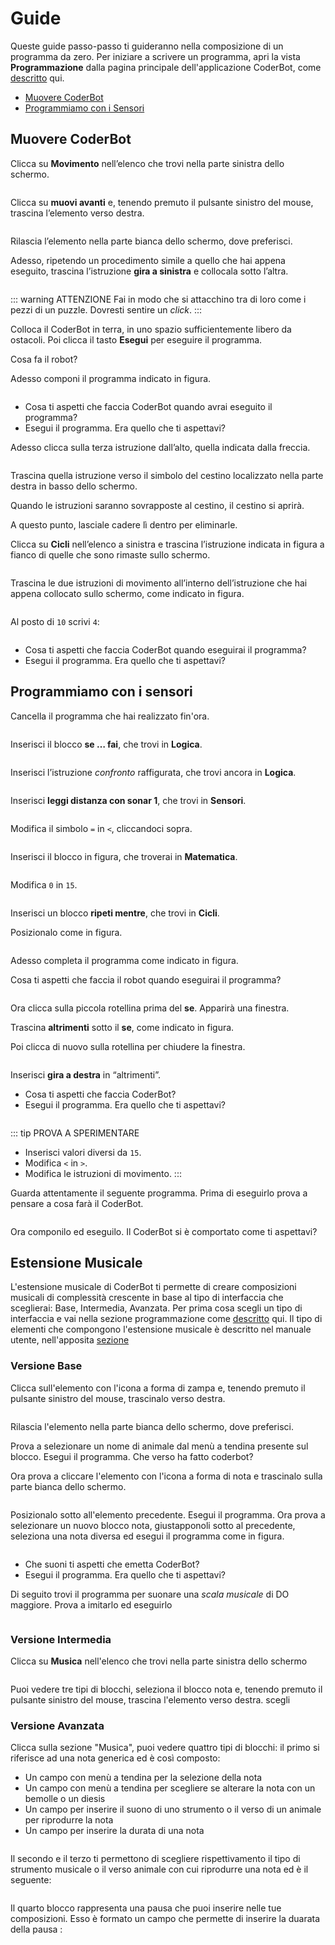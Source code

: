 # Guide

Queste guide passo-passo ti guideranno nella composizione di un programma da zero. Per iniziare a scrivere un programma, apri la vista **Programmazione** dalla pagina principale dell'applicazione CoderBot, come [descritto](/usermanual/#programmazione) qui.

- [Muovere CoderBot](#muovere-coderbot)
- [Programmiamo con i Sensori](#programmiamo-con-i-sensori)

## Muovere CoderBot
Clicca su **Movimento** nell’elenco che trovi nella parte sinistra dello schermo.

<img :src="$withBase('/images/guides/mov1.png')">

Clicca su **muovi avanti** e, tenendo premuto il pulsante sinistro del mouse, trascina l’elemento verso destra.

<img :src="$withBase('/images/guides/mov2.png')">


Rilascia l’elemento nella parte bianca dello schermo, dove preferisci.


Adesso, ripetendo un procedimento simile a quello che hai appena eseguito, trascina l’istruzione **gira a sinistra** e collocala sotto l’altra. 

<img :src="$withBase('/images/guides/mov3.png')">


::: warning ATTENZIONE
Fai in modo che si attacchino tra di loro come i pezzi di un puzzle. Dovresti sentire un *click*.
:::

Colloca il CoderBot in terra, in uno spazio sufficientemente libero da ostacoli. Poi clicca il tasto **Esegui** per eseguire il programma.

Cosa fa il robot?


Adesso componi il programma indicato in figura.

<img :src="$withBase('/images/guides/mov4.png')">

- Cosa ti aspetti che faccia CoderBot quando avrai eseguito il programma?
- Esegui il programma. Era quello che ti aspettavi?

Adesso clicca sulla terza istruzione dall’alto, quella indicata dalla freccia.

<img :src="$withBase('/images/guides/mov5.png')">


Trascina quella istruzione verso il simbolo del cestino localizzato nella parte destra in basso dello schermo.

Quando le istruzioni saranno sovrapposte al cestino, il cestino si aprirà.

A questo punto, lasciale cadere lì dentro per eliminarle.

Clicca su **Cicli** nell’elenco a sinistra e trascina l’istruzione indicata in figura a fianco di quelle che sono rimaste sullo schermo.

<img :src="$withBase('/images/guides/mov7.png')">


Trascina le due istruzioni di movimento all’interno dell’istruzione che hai appena collocato sullo schermo, come indicato in figura.

<img :src="$withBase('/images/guides/mov8.png')">


Al posto di `10` scrivi `4`:

<img :src="$withBase('/images/guides/mov9.png')">


  - Cosa ti aspetti che faccia CoderBot quando eseguirai il programma?
  - Esegui il programma. Era quello che ti aspettavi?

## Programmiamo con i sensori

Cancella il programma che hai realizzato fin'ora.

<img :src="$withBase('/images/guides/sens1.png')">

Inserisci il blocco **se … fai**, che trovi in **Logica**.

<img :src="$withBase('/images/guides/sens2.png')">

Inserisci l’istruzione *confronto* raffigurata, che trovi ancora in **Logica**.

<img :src="$withBase('/images/guides/sens3.png')">

Inserisci **leggi distanza con sonar 1**, che trovi in **Sensori**.

<img :src="$withBase('/images/guides/sens4.png')">

Modifica il simbolo `=` in `<`, cliccandoci sopra.

<img :src="$withBase('/images/guides/sens5.png')">

Inserisci il blocco in figura, che troverai in **Matematica**.

<img :src="$withBase('/images/guides/sens6.png')">

Modifica `0` in `15`.

<img :src="$withBase('/images/guides/sens7.png')">

Inserisci un blocco **ripeti mentre**, che trovi in **Cicli**.

Posizionalo come in figura.


<img :src="$withBase('/images/guides/sens8.png')">

Adesso completa il programma come indicato in figura.

Cosa ti aspetti che faccia il robot quando eseguirai il programma?

<img :src="$withBase('/images/guides/sens9.png')">

Ora clicca sulla piccola rotellina prima del **se**. Apparirà una finestra.

Trascina **altrimenti** sotto il **se**, come indicato in figura.

Poi clicca di nuovo sulla rotellina per chiudere la finestra.

<img :src="$withBase('/images/guides/sens10.png')">

Inserisci **gira a destra** in “altrimenti”.
- Cosa ti aspetti che faccia CoderBot?
- Esegui il programma. Era quello che ti aspettavi?

<img :src="$withBase('/images/guides/sens11.png')">

::: tip PROVA A SPERIMENTARE
- Inserisci valori diversi da `15`.
- Modifica `<` in `>`.
- Modifica le istruzioni di movimento.
:::

Guarda attentamente il seguente programma. Prima di eseguirlo prova a pensare a cosa farà il CoderBot.

<img :src="$withBase('/images/guides/sens12.png')">

Ora componilo ed eseguilo. Il CoderBot si è comportato come ti aspettavi?

## Estensione Musicale

L'estensione musicale di CoderBot ti permette di creare composizioni musicali di complessità crescente in base al tipo di interfaccia che sceglierai: Base, Intermedia, Avanzata. 
Per prima cosa scegli un tipo di interfaccia e vai nella sezione programmazione come [descritto](/usermanual/#programmazione) qui. 
Il tipo di elementi che compongono l'estensione musicale è descritto nel manuale utente, nell'apposita [sezione]()

### Versione Base

Clicca sull'elemento con l'icona a forma di zampa e, tenendo premuto il pulsante sinistro del mouse, trascinalo verso destra.

<img :src="$withBase('/images/guides/sens12.png')">

Rilascia l'elemento nella parte bianca dello schermo, dove preferisci.

Prova a selezionare un nome di animale dal menù a tendina presente sul blocco.
Esegui il programma. Che verso ha fatto coderbot?

Ora prova a cliccare l'elemento con l'icona a forma di nota e trascinalo sulla parte bianca dello schermo.

<img :src="$withBase('/images/guides/sens12.png')">

Posizionalo sotto all'elemento precedente. Esegui il programma. Ora prova a selezionare un nuovo blocco nota, giustapponoli sotto al precedente, 
seleziona una nota diversa ed esegui il programma come in figura. 

<img :src="$withBase('/images/guides/sens12.png')">


- Che suoni ti aspetti che emetta CoderBot?
- Esegui il programma. Era quello che ti aspettavi?

Di seguito trovi il programma per suonare una *scala musicale* di DO maggiore. Prova a imitarlo ed eseguirlo

<img :src="$withBase('/images/guides/sens12.png')">

### Versione Intermedia

Clicca su **Musica** nell'elenco che trovi nella parte sinistra dello schermo

<img :src="$withBase('/images/guides/sens12.png')">

Puoi vedere tre tipi di blocchi, seleziona il blocco nota e, tenendo premuto il pulsante sinistro del mouse, trascina l'elemento verso destra.
 scegli 

### Versione Avanzata

Clicca sulla sezione "Musica", puoi vedere quattro tipi di blocchi: il primo si riferisce ad una nota generica ed è così composto:

- Un campo con menù a tendina per la selezione della nota
- Un campo con menù a tendina per scegliere se alterare la nota con un bemolle o un diesis 
- Un campo per inserire il suono di uno strumento o il verso di un animale per riprodurre la nota
- Un campo per inserire la durata di una nota

<img :src="$withBase('/images/guides/sens12.png')">

Il secondo e il terzo ti permettono di scegliere rispettivamento il tipo di strumento musicale o il verso animale con cui riprodurre una nota ed è il seguente:

<img :src="$withBase('/images/guides/sens12.png')">

Il quarto blocco rappresenta una pausa che puoi inserire nelle tue composizioni. Esso è formato un campo che permette di inserire la duarata della pausa :

<img :src="$withBase('/images/guides/sens12.png')">


